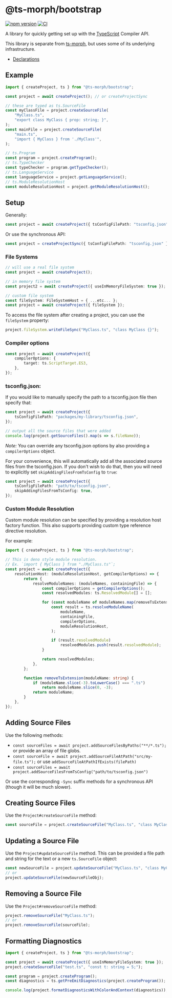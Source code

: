 # @ts-morph/bootstrap

[![npm version](https://badge.fury.io/js/%40ts-morph%2Fbootstrap.svg)](https://badge.fury.io/js/%40ts-morph%2Fbootstrap)
[![CI](https://github.com/dsherret/ts-morph/workflows/CI/badge.svg)](https://github.com/dsherret/ts-morph/actions?query=workflow%3ACI)

A library for quickly getting set up with the [TypeScript](https://github.com/Microsoft/TypeScript) Compiler API.

This library is separate from [ts-morph](https://github.com/dsherret/ts-morph/blob/latest/packages/ts-morph/), but uses some of its underlying infrastructure.

- [Declarations](https://github.com/dsherret/ts-morph/blob/latest/packages/bootstrap/lib/ts-morph-bootstrap.d.ts)

## Example

```ts
import { createProject, ts } from "@ts-morph/bootstrap";

const project = await createProject(); // or createProjectSync

// these are typed as ts.SourceFile
const myClassFile = project.createSourceFile(
    "MyClass.ts",
    "export class MyClass { prop: string; }",
);
const mainFile = project.createSourceFile(
    "main.ts",
    "import { MyClass } from './MyClass'",
);

// ts.Program
const program = project.createProgram();
// ts.TypeChecker
const typeChecker = program.getTypeChecker();
// ts.LanguageService
const languageService = project.getLanguageService();
// ts.ModuleResolutionHost
const moduleResolutionHost = project.getModuleResolutionHost();
```

## Setup

Generally:

```ts
const project = await createProject({ tsConfigFilePath: "tsconfig.json" });
```

Or use the synchronous API:

```ts
const project = createProjectSync({ tsConfigFilePath: "tsconfig.json" });
```

### File Systems

```ts
// will use a real file system
const project = await createProject();

// in memory file system
const project2 = await createProject({ useInMemoryFileSystem: true });

// custom file system
const fileSystem: FileSystemHost = { ...etc... };
const project = await createProject({ fileSystem });
```

To access the file system after creating a project, you can use the `fileSystem` property:

```ts
project.fileSystem.writeFileSync("MyClass.ts", "class MyClass {}");
```

### Compiler options

```ts
const project = await createProject({
    compilerOptions: {
        target: ts.ScriptTarget.ES3,
    },
});
```

### tsconfig.json:

If you would like to manually specify the path to a tsconfig.json file then specify that:

```ts
const project = await createProject({
    tsConfigFilePath: "packages/my-library/tsconfig.json",
});

// output all the source files that were added
console.log(project.getSourceFiles().map(s => s.fileName));
```

_Note:_ You can override any tsconfig.json options by also providing a `compilerOptions` object.

For your convenience, this will automatically add all the associated source files from the tsconfig.json. If you don't wish to do that, then you will need to explicitly set `skipAddingFilesFromTsConfig` to `true`:

```ts
const project = await createProject({
    tsConfigFilePath: "path/to/tsconfig.json",
    skipAddingFilesFromTsConfig: true,
});
```

### Custom Module Resolution

Custom module resolution can be specified by providing a resolution host factory function. This also supports providing custom type reference directive resolution.

For example:

```ts
import { createProject, ts } from "@ts-morph/bootstrap";

// This is deno style module resolution.
// Ex. `import { MyClass } from "./MyClass.ts"`;
const project = await createProject({
    resolutionHost: (moduleResolutionHost, getCompilerOptions) => {
        return {
            resolveModuleNames: (moduleNames, containingFile) => {
                const compilerOptions = getCompilerOptions();
                const resolvedModules: ts.ResolvedModule[] = [];

                for (const moduleName of moduleNames.map(removeTsExtension)) {
                    const result = ts.resolveModuleName(
                        moduleName,
                        containingFile,
                        compilerOptions,
                        moduleResolutionHost,
                    );

                    if (result.resolvedModule)
                        resolvedModules.push(result.resolvedModule);
                }

                return resolvedModules;
            },
        };

        function removeTsExtension(moduleName: string) {
            if (moduleName.slice(-3).toLowerCase() === ".ts")
                return moduleName.slice(0, -3);
            return moduleName;
        }
    },
});
```

## Adding Source Files

Use the following methods:

- `const sourceFiles = await project.addSourceFilesByPaths("**/*.ts");` or provide an array of file globs.
- `const sourceFile = await project.addSourceFileAtPath("src/my-file.ts");` or use `addSourceFileAtPathIfExists(filePath)`
- `const sourceFiles = await project.addSourceFilesFromTsConfig("path/to/tsconfig.json")`

Or use the corresponding `-Sync` suffix methods for a synchronous API (though it will be much slower).

## Creating Source Files

Use the `Project#createSourceFile` method:

```ts
const sourceFile = project.createSourceFile("MyClass.ts", "class MyClass {}");
```

## Updating a Source File

Use the `Project#updateSourceFile` method. This can be provided a file path and string for the text or a new `ts.SourceFile` object:

```ts
const newSourceFile = project.updateSourceFile("MyClass.ts", "class MyClass {}");
// or
project.updateSourceFile(newSourceFileObj);
```

## Removing a Source File

Use the `Project#removeSourceFile` method:

```ts
project.removeSourceFile("MyClass.ts");
// or
project.removeSourceFile(sourceFile);
```

## Formatting Diagnostics

```ts
import { createProject, ts } from "@ts-morph/bootstrap";

const project = await createProject({ useInMemoryFileSystem: true });
project.createSourceFile("test.ts", "const t: string = 5;");

const program = project.createProgram();
const diagnostics = ts.getPreEmitDiagnostics(project.createProgram());

console.log(project.formatDiagnosticsWithColorAndContext(diagnostics));
```

